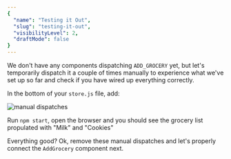 ```yaml
---
{
  "name": "Testing it Out",
  "slug": "testing-it-out",
  "visibilityLevel": 2,
  "draftMode": false
}
---
```

We don't have any components dispatching `ADD_GROCERY` yet, but let's temporarily dispatch it a couple of times manually to experience what we've set up so far and check if you have wired up everything correctly.

In the bottom of your `store.js` file, add:

![manual dispatches](https://learndotresources.s3.amazonaws.com/workshop/5a7a11b64df85500040c20ff/testing.png)


Run `npm start`, open the browser and you should see the grocery list propulated with "Milk" and "Cookies"

Everything good? Ok, remove these manual dispatches and let's properly connect the `AddGrocery` component next.